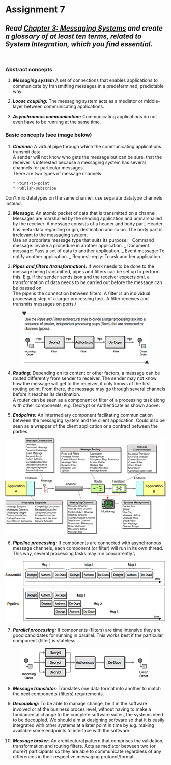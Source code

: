 # Assignment 7

## _Read [Chapter 3: Messaging Systems](https://www.enterpriseintegrationpatterns.com/docs/EnterpriseIntegrationPatterns_HohpeWoolf_ch03.pdf) and create a glossary of at least ten terms, related to System Integration, which you find essential._

&nbsp;

### Abstract concepts

1. _**Messaging system**_ A set of connections that enables applications to communicate by transmitting messages in a predetermined, predictable way.

2. _**Loose coupling:**_ The messaging system acts as a mediator or middle-layer between communicating applications.

3. _**Asynchronous communication:**_ Communicating applications do not even have to be running at the same time.

### Basic concepts (see image below)

1.  _**Channel:**_ A virtual pipe through which the communicating applications transmit data.\
    A sender will not know who gets the message but can be sure, that the receiver is interested because a messaging system has several channels for particular messages.\
    There are two types of message channels:

        * Point-to-point
        * Publish-subscribe

Don't mix datatypes on the same channel, use separate datatype channels instead.

2. _**Message:**_ An atomic packet of data that is transmitted on a channel. Messages are marshalled by the sending application and unmarshalled by the receiver. A message consists of a header and body part. Header has meta-data regarding origin, destination and so on. The body part is irrelevant to the messaging system.\
   Use an apropriate message type that suits its purpose:
   _ Command message: invoke a procedure in another application.
   _ Document message: Pass a set of data to another application.
   _ Event message: To notify another application.
   _ Request-reply: To ask another application.

3. _**Pipes and filters (transformation):**_ If work needs to be done to the message being transmitted, pipes and filters can be set up to perform this. E.g. if the sender sends json and the receiver expects xml, a transformation of data needs to be carried out before the message can be passed on.\
The pipe is the connection between filters. A filter is an individual processing step of a larger processing task. A filter receives and transmits messages on ports.\
<center><img alt="Pipes and filters architectural style" src="./resources/pipes_filters_architectural_style.png" width=400 /></center>

4. _**Routing:**_ Depending on its content or other factors, a message can be routed differently from sender to receiver. The sender may not know how the message will get to the receiver, it only knows of the first routing point. From there, the message may go through several channels before it reaches its destination.\
   A router can be seen as a component or filter of a processing task along with other components, e.g. Decrypt or Authenticate as shown above.

5. _**Endpoints:**_ An intermediary component facilitating communication between the messaging system and the client application. Could also be seen as a wrapper of the client application or a contract between the parties.

![Basic concepts in system integration](./resources/inside_back_cover.png)

6. _**Pipeline processing:**_ If components are connected with asynchronous message channels, each component (or filter) will run in its own thread. This way, several processing tasks may run concurrently.\

![asdf](./resources/sequential_vs_pipeline.png)

7. _**Parallel processing:**_ If components (filters) are time intensive they are good candidates for running in parallel. This works best if the particular component (filter) is stateless.

<center><img alt="Parallel run" src="./resources/parallel_run.png" width=400px/></center>

8. _**Message translator:**_ Translates one data format into another to match the next components (filters) requirements.

9. _**Decoupling:**_ To be able to manage change, be it in the software involved or at the business proces level, without having to make a fundamental change to the complete software suites, the systems need to be decoupled. We should aim at designing software so that it is easily integrated with other systems at a later point in time by e.g. making available some endpoints to interface with the software.

10. _**Message broker:**_ An architectural pattern that comprises the validation, transformation and routing filters. Acts as mediator between two (or more?) participants so they are able to communicate regardless of any differences in their respective messaging protocol/format.
